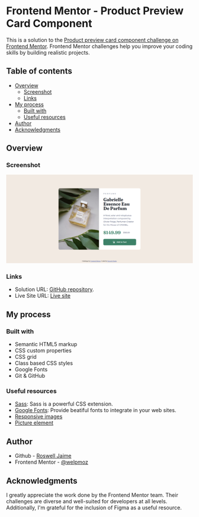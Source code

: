 # Frontend Mentor - Product Preview Card Component

This is a solution to the [Product preview card component challenge on Frontend Mentor](https://www.frontendmentor.io/challenges/product-preview-card-component-GO7UmttRfa). Frontend Mentor challenges help you improve your coding skills by building realistic projects. 

## Table of contents

- [Overview](#overview)
  - [Screenshot](#screenshot)
  - [Links](#links)
- [My process](#my-process)
  - [Built with](#built-with)
  - [Useful resources](#useful-resources)
- [Author](#author)
- [Acknowledgments](#acknowledgments)

## Overview

### Screenshot

![](./solution.png)

### Links

- Solution URL: [GitHub repository](https://github.com/welpmoz/Product-Preview-Card-Component).
- Live Site URL: [Live site](https://welpmoz.github.io/Product-Preview-Card-Component/)

## My process

### Built with

- Semantic HTML5 markup
- CSS custom properties
- CSS grid
- Class based CSS styles
- Google Fonts
- Git & GitHub


### Useful resources

- [Sass](https://https://sass-lang.com/): Sass is a powerful CSS extension.
- [Google Fonts](https://fonts.google.com/): Provide beatiful fonts to integrate in your web sites.
- [Responsive images](https://web.dev/learn/design/responsive-images)
- [Picture element](https://web.dev/learn/design/picture-element)


## Author

- Github - [Roswell Jaime](https://github.com/welpmoz)
- Frontend Mentor - [@welpmoz](https://www.frontendmentor.io/profile/welpmoz)

## Acknowledgments

I greatly appreciate the work done by the Frontend Mentor team. Their challenges are diverse and well-suited for developers at all levels. Additionally, I'm grateful for the inclusion of Figma as a useful resource.